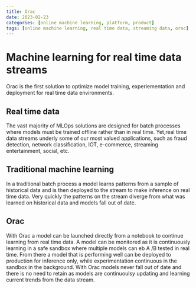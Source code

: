 ```yaml
---
title: Orac
date: 2023-02-23
categories: [online machine learning, platform, product]
tags: [online machine learning, real time data, streaming data, orac]
---
```


# Machine learning for real time data streams

Orac is the first solution to optimize model training, experiementation and deployment for real time data environments.


## Real time data 

The vast majority of MLOps solutions are designed for batch processes where models must be trained offline rather than in real time. Yet,real time data streams underly some of our most valued applications, such as fraud detection, network classification, IOT, e-commerce, streaming entertainment, social, etc. 



## Traditional machine learning
In a traditional batch process a model learns patterns from a sample of historical data and is then deployed to the stream to make inference on real time data. Very quickly the patterns on the stream diverge from what was learned on historical data and models fall out of date.


## Orac
With Orac a model can be launched directly from a notebook to continue learning from real time data. A model can be monitored as it is continuously learning in a safe sandbox where multiple models can eb A /B tested in real time. From there a model that is performing well can be deployed to production for inference only, while experimentation continuous in the sandbox in the background. With Orac models never fall out of date and there is no need to retain as models are continuoulsy updating and learning current trends from the data stream. 
